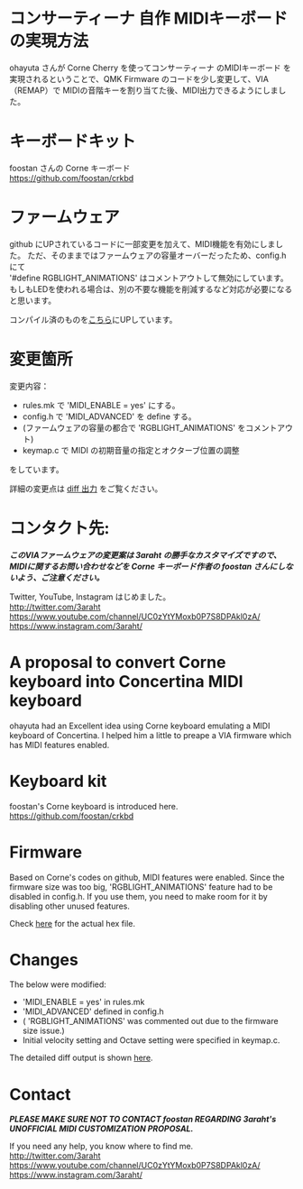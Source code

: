 # コンサーティーナ 自作 MIDIキーボード の実現方法
ohayuta さんが Corne Cherry を使ってコンサーティーナ のMIDIキーボード を実現されるということで、QMK Firmware のコードを少し変更して、VIA （REMAP）で MIDIの音階キーを割り当てた後、MIDI出力できるようにしました。  

# キーボードキット
foostan さんの Corne キーボード  
https://github.com/foostan/crkbd  

# ファームウェア
github にUPされているコードに一部変更を加えて、MIDI機能を有効にしました。
ただ、そのままではファームウェアの容量オーバーだったため、config.h にて  
'#define RGBLIGHT_ANIMATIONS'
はコメントアウトして無効にしています。もしもLEDを使われる場合は、別の不要な機能を削減するなど対応が必要になると思います。  

コンパイル済のものを[こちら](https://github.com/3araht/crkbd2ConcertinaMIDI/blob/main/crkbd_rev1_via_concertinaMIDI_hex.zip)にUPしています。  

# 変更箇所
変更内容：　　
- rules.mk で 'MIDI_ENABLE = yes' にする。
- config.h で 'MIDI_ADVANCED' を define する。
-  (ファームウェアの容量の都合で 'RGBLIGHT_ANIMATIONS' をコメントアウト)
- keymap.c で MIDI の初期音量の指定とオクターブ位置の調整

をしています。  

詳細の変更点は  [diff 出力](https://github.com/3araht/crkbd2ConcertinaMIDI/blob/main/crkbd_ConcertinaMIDI.diff)
をご覧ください。  

# コンタクト先:
***このVIAファームウェアの変更案は 3araht の勝手なカスタマイズですので、MIDIに関するお問い合わせなどを Corne キーボード作者の foostan さんにしないよう、ご注意ください。***  

Twitter, YouTube, Instagram はじめました。  
http://twitter.com/3araht  
https://www.youtube.com/channel/UC0zYtYMoxb0P7S8DPAkl0zA/  
https://www.instagram.com/3araht/  

# A proposal to convert Corne keyboard into Concertina MIDI keyboard
ohayuta had an Excellent idea using Corne keyboard emulating a MIDI keyboard of Concertina.
I helped him a little to preape a VIA firmware which has MIDI features enabled.  

# Keyboard kit
foostan's Corne keyboard is introduced here.  
https://github.com/foostan/crkbd  


# Firmware
Based on Corne's codes on github, MIDI features were enabled. Since the firmware size was too big, 'RGBLIGHT_ANIMATIONS' feature had to be disabled in config.h. If you use them, you need to make room for it by disabling other unused features.  

Check [here](https://github.com/3araht/crkbd2ConcertinaMIDI/blob/main/crkbd_rev1_via_concertinaMIDI_hex.zip) for the actual hex file.  

# Changes
The below were modified:
- 'MIDI_ENABLE = yes' in rules.mk
- 'MIDI_ADVANCED' defined in config.h
-  ( 'RGBLIGHT_ANIMATIONS' was commented out due to the firmware size issue.)
- Initial velocity setting and Octave setting were specified in keymap.c.

The detailed diff output is shown [here](https://github.com/3araht/crkbd2ConcertinaMIDI/blob/main/crkbd_ConcertinaMIDI.diff).  

# Contact
***PLEASE MAKE SURE NOT TO CONTACT foostan REGARDING 3araht's UNOFFICIAL MIDI CUSTOMIZATION PROPOSAL.***  

If you need any help, you know where to find me.  
http://twitter.com/3araht  
https://www.youtube.com/channel/UC0zYtYMoxb0P7S8DPAkl0zA/  
https://www.instagram.com/3araht/  

